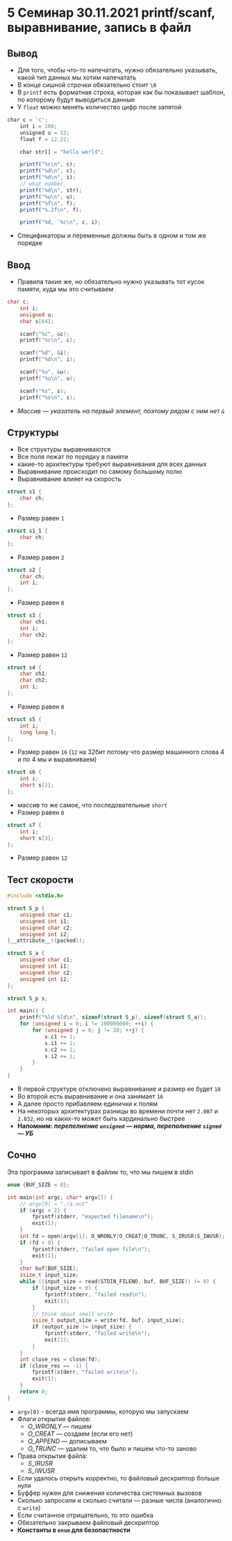 # 5 ****Семинар 30.11.2021 printf/scanf, выравнивание, запись в файл****

## Вывод

- Для того, чтобы что-то напечатать, нужно обязательно указывать, какой тип данных мы хотим напечатать
- В конце сишной строчки обязательно стоит `\0`
- В `printf` есть форматная строка, которая как бы показывает шаблон, по которому будут выводиться данные
- У `float` можно менять количество цифр после запятой

```jsx
char c = 'c';
    int i = 100;
    unsigned u = 12;
    float f = 12.22;

    char str[] = "hello world";

    printf("%c\n", c);
    printf("%d\n", c);
    printf("%d\n", i);
    // what number
    printf("%d\n", str);
    printf("%u\n", u);
    printf("%f\n", f);
    printf("%.2f\n", f);

    printf("%d, `%c\n", c, i);
```

- Спецификаторы и переменные должны быть в одном и том же порядке

## Ввод

- Правила такие же, но обязательно нужно  указывать тот кусок памяти, куда мы это считываем

```c
char c;
    int i;
    unsigned u;
    char s[64];

    scanf("%c", &c);
    printf("%c\n", c);

    scanf("%d", &i);
    printf("%d\n", i);

    scanf("%u", &u);
    printf("%u\n", u);

    scanf("%s", s);
    printf("%s\n", s);
```

- *Массив — указатель на первый элемент, поэтому рядом с ним нет `&`*

## Структуры

- Все структуры выравниваются
- Все поля лежат по порядку в памяти
- какие-то архитектуры требуют выравнивания для всех данных
- Выравнивание происходит по самому большому полю
- Выравнивание влияет на скорость

```c
struct s1 {
    char ch;
};
```

- Размер равен `1`

```c
struct s1_1 {
    char ch;
};
```

- Размер равен `2`

```c
struct s2 {
    char ch;
    int i;
};
```

- Размер равен `8`

```c
struct s3 {
    char ch1;
    int i;
    char ch2;
};
```

- Размер равен `12`

```c
struct s4 {
    char ch1;
    char ch2;
    int i;
};
```

- Размер равен `8`

```c
struct s5 {
    int i;
    long long l;
};
```

- Размер равен `16` (`12` на 32бит потому что размер машинного слова 4 и по 4 мы и выравниваем)

```c
struct s6 {
    int i;
    short s[2];
};
```

- массив то же самое, что последовательные `short`
- Размер равен `8`

```c
struct s7 {
    int i;
    short s[3];
};
```

- Размер равен `12`

## Тест скорости

```c
#include <stdio.h>

struct S_p {
    unsigned char c1;
    unsigned int i1;
    unsigned char c2;
    unsigned int i2;
}__attribute__((packed));

struct S_a {
    unsigned char c1;
    unsigned int i1;
    unsigned char c2;
    unsigned int i2;
};

struct S_p s;

int main() {
    printf("%ld %ld\n", sizeof(struct S_p), sizeof(struct S_a));
    for (unsigned i = 0; i != 100000000; ++i) {
        for (unsigned j = 0; j != 10; ++j) {
            s.c1 += 1;
            s.i1 += 1;
            s.c2 += 1;
            s.i2 += 1;
        }
    }
}
```

- В первой структуре отключено выравнивание и размер ее будет `10`
- Во второй есть выравнивание и она занимает `16`
- А далее просто прибавляем единички к полям
- На некоторых архитектурах разницы во времени почти нет `2.007` и `2.032`, но на каких-то может быть кардинально быстрее
- **Напомним: *перепелнение `unsigned` — норма, переполнение `signed` — УБ***

## Сочно

Эта программа записывает в файлик то, что мы пишем в stdin

```c
enum {BUF_SIZE = 8};

int main(int argc, char* argv[]) {
    // argv[0] = "./a.out"
    if (argc < 2) {
        fprintf(stderr, "expected filename\n");
        exit(1);
    }
    int fd = open(argv[1], O_WRONLY|O_CREAT|O_TRUNC, S_IRUSR|S_IWUSR);
    if (fd < 0) {
        fprintf(stderr, "failed open file\n");
        exit(1);
    }
    char buf[BUF_SIZE];
    ssize_t input_size;
    while ((input_size = read(STDIN_FILENO, buf, BUF_SIZE)) != 0) {
        if (input_size < 0) {
            fprintf(stderr, "failed read\n");
            exit(1);
        }
        // think about small write
        ssize_t output_size = write(fd, buf, input_size);
        if (output_size != input_size) {
            fprintf(stderr, "failed write\n");
            exit(1);
        }
    }
    int close_res = close(fd);
    if (close_res == -1) {
        fprintf(stderr, "failed write\n");
        exit(1);
    }
    return 0;
}
```

- `argv[0]` - всегда имя программы, которую мы запускаем
- Флаги открытия файлов:
    - *O_WRONLY* — пишем
    - *O_CREAT* — создаем (если его нет)
    - *O_APPEND* — дописываем
    - *O_TRUNC* — удалим то, что было и пишем что-то заново
- Права открытия файла:
    - *S_IRUSR*
    - *S_IWUSR*
- Если удалось открыть корректно, то файловый дескриптор больше нуля
- Буффер нужен для снижения количества системных вызовов
- Сколько запросили и сколько считали — разные числа (аналогично с `write`)
- Если считанное отрицательно, то это ошибка
- Обязательно закрываем файловый дескриптор
- **Константы в `enum` для безопастности**